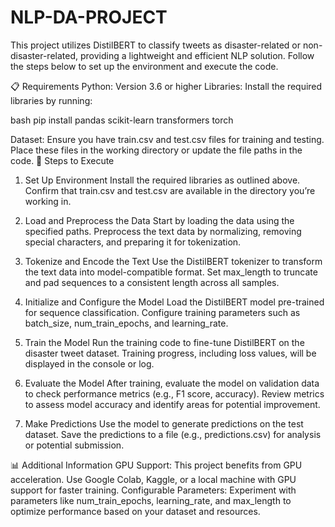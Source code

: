 # NLP-DA-PROJECT
This project utilizes DistilBERT to classify tweets as disaster-related or non-disaster-related, providing a lightweight and efficient NLP solution. Follow the steps below to set up the environment and execute the code.

📋 Requirements
Python: Version 3.6 or higher
Libraries: Install the required libraries by running:

bash
pip install pandas scikit-learn transformers torch

Dataset: Ensure you have train.csv and test.csv files for training and testing. Place these files in the working directory or update the file paths in the code.
🚀 Steps to Execute
1. Set Up Environment
Install the required libraries as outlined above.
Confirm that train.csv and test.csv are available in the directory you’re working in.

3. Load and Preprocess the Data
Start by loading the data using the specified paths.
Preprocess the text data by normalizing, removing special characters, and preparing it for tokenization.

4. Tokenize and Encode the Text
Use the DistilBERT tokenizer to transform the text data into model-compatible format.
Set max_length to truncate and pad sequences to a consistent length across all samples.

5. Initialize and Configure the Model
Load the DistilBERT model pre-trained for sequence classification.
Configure training parameters such as batch_size, num_train_epochs, and learning_rate.

6. Train the Model
Run the training code to fine-tune DistilBERT on the disaster tweet dataset.
Training progress, including loss values, will be displayed in the console or log.

7. Evaluate the Model
After training, evaluate the model on validation data to check performance metrics (e.g., F1 score, accuracy).
Review metrics to assess model accuracy and identify areas for potential improvement.

8. Make Predictions
Use the model to generate predictions on the test dataset.
Save the predictions to a file (e.g., predictions.csv) for analysis or potential submission.

📊 Additional Information
GPU Support: This project benefits from GPU acceleration. Use Google Colab, Kaggle, or a local machine with GPU support for faster training.
Configurable Parameters: Experiment with parameters like num_train_epochs, learning_rate, and max_length to optimize performance based on your dataset and resources.
